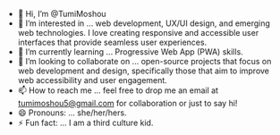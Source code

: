 - 👋 Hi, I’m @TumiMoshou
- 👀 I’m interested in ... web development, UX/UI design, and emerging web technologies. I love creating responsive and accessible user interfaces that provide seamless user experiences.
- 🌱 I’m currently learning ... Progressive Web App (PWA) skills.
- 💞️ I’m looking to collaborate on ... open-source projects that focus on web development and design, specifically those that aim to improve web accessibility and user engagement.
- 📫 How to reach me ... feel free to drop me an email at tumimoshou5@gmail.com for collaboration or just to say hi!
- 😄 Pronouns: ... she/her/hers.
- ⚡ Fun fact: ... I am a third culture kid.

<!---
TumiMoshou/TumiMoshou is a ✨ special ✨ repository because its `README.md` (this file) appears on your GitHub profile.
You can click the Preview link to take a look at your changes.
--->
